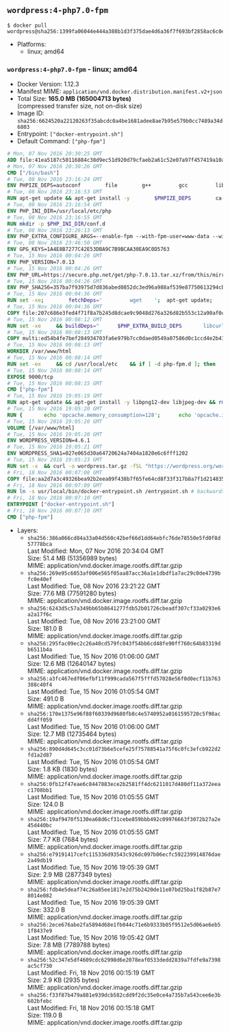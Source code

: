 ## `wordpress:4-php7.0-fpm`

```console
$ docker pull wordpress@sha256:1399fa06044e444a388b1d3f375dae4d6a36f7f693bf2858ac6c0e151943ec16
```

-	Platforms:
	-	linux; amd64

### `wordpress:4-php7.0-fpm` - linux; amd64

-	Docker Version: 1.12.3
-	Manifest MIME: `application/vnd.docker.distribution.manifest.v2+json`
-	Total Size: **165.0 MB (165004713 bytes)**  
	(compressed transfer size, not on-disk size)
-	Image ID: `sha256:6624520a22120263f35abcdc0a4be1681adee8ae7b95e579b0cc7489a34d6803`
-	Entrypoint: `["docker-entrypoint.sh"]`
-	Default Command: `["php-fpm"]`

```dockerfile
# Mon, 07 Nov 2016 20:30:25 GMT
ADD file:41ea5187c50116884c38d9ec51d920d79cfaeb2a61c52e07a97f457419a10a4f in / 
# Mon, 07 Nov 2016 20:30:26 GMT
CMD ["/bin/bash"]
# Tue, 08 Nov 2016 23:16:24 GMT
ENV PHPIZE_DEPS=autoconf 		file 		g++ 		gcc 		libc-dev 		make 		pkg-config 		re2c
# Tue, 08 Nov 2016 23:16:53 GMT
RUN apt-get update && apt-get install -y 		$PHPIZE_DEPS 		ca-certificates 		curl 		libedit2 		libsqlite3-0 		libxml2 		xz-utils 	--no-install-recommends && rm -r /var/lib/apt/lists/*
# Tue, 08 Nov 2016 23:16:54 GMT
ENV PHP_INI_DIR=/usr/local/etc/php
# Tue, 08 Nov 2016 23:16:55 GMT
RUN mkdir -p $PHP_INI_DIR/conf.d
# Tue, 08 Nov 2016 23:26:13 GMT
ENV PHP_EXTRA_CONFIGURE_ARGS=--enable-fpm --with-fpm-user=www-data --with-fpm-group=www-data
# Tue, 08 Nov 2016 23:46:50 GMT
ENV GPG_KEYS=1A4E8B7277C42E53DBA9C7B9BCAA30EA9C0D5763
# Tue, 15 Nov 2016 00:04:26 GMT
ENV PHP_VERSION=7.0.13
# Tue, 15 Nov 2016 00:04:26 GMT
ENV PHP_URL=https://secure.php.net/get/php-7.0.13.tar.xz/from/this/mirror PHP_ASC_URL=https://secure.php.net/get/php-7.0.13.tar.xz.asc/from/this/mirror
# Tue, 15 Nov 2016 00:04:26 GMT
ENV PHP_SHA256=357ba7f93975d7d836abed0852dc3ed96a988af539e87750613294cbee82f1bf PHP_MD5=eb117bf1d1efc99c522f132b265a3402
# Tue, 15 Nov 2016 00:04:36 GMT
RUN set -xe; 		fetchDeps=' 		wget 	'; 	apt-get update; 	apt-get install -y --no-install-recommends $fetchDeps; 	rm -rf /var/lib/apt/lists/*; 		mkdir -p /usr/src; 	cd /usr/src; 		wget -O php.tar.xz "$PHP_URL"; 		if [ -n "$PHP_SHA256" ]; then 		echo "$PHP_SHA256 *php.tar.xz" | sha256sum -c -; 	fi; 	if [ -n "$PHP_MD5" ]; then 		echo "$PHP_MD5 *php.tar.xz" | md5sum -c -; 	fi; 		if [ -n "$PHP_ASC_URL" ]; then 		wget -O php.tar.xz.asc "$PHP_ASC_URL"; 		export GNUPGHOME="$(mktemp -d)"; 		for key in $GPG_KEYS; do 			gpg --keyserver ha.pool.sks-keyservers.net --recv-keys "$key"; 		done; 		gpg --batch --verify php.tar.xz.asc php.tar.xz; 		rm -r "$GNUPGHOME"; 	fi; 		apt-get purge -y --auto-remove $fetchDeps
# Tue, 15 Nov 2016 00:04:36 GMT
COPY file:207c686e3fed4f71f8a7b245d8dcae9c9048d276a326d82b553c12a90af0c0ca in /usr/local/bin/ 
# Tue, 15 Nov 2016 00:08:12 GMT
RUN set -xe 	&& buildDeps=" 		$PHP_EXTRA_BUILD_DEPS 		libcurl4-openssl-dev 		libedit-dev 		libsqlite3-dev 		libssl-dev 		libxml2-dev 	" 	&& apt-get update && apt-get install -y $buildDeps --no-install-recommends && rm -rf /var/lib/apt/lists/* 		&& docker-php-source extract 	&& cd /usr/src/php 	&& ./configure 		--with-config-file-path="$PHP_INI_DIR" 		--with-config-file-scan-dir="$PHP_INI_DIR/conf.d" 				--disable-cgi 				--enable-ftp 		--enable-mbstring 		--enable-mysqlnd 				--with-curl 		--with-libedit 		--with-openssl 		--with-zlib 				$PHP_EXTRA_CONFIGURE_ARGS 	&& make -j "$(nproc)" 	&& make install 	&& { find /usr/local/bin /usr/local/sbin -type f -executable -exec strip --strip-all '{}' + || true; } 	&& make clean 	&& docker-php-source delete 		&& apt-get purge -y --auto-remove -o APT::AutoRemove::RecommendsImportant=false $buildDeps
# Tue, 15 Nov 2016 00:08:13 GMT
COPY multi:ed54b4fe7bef284934703fa6e979b7cc0daed0549a07586d0c1ccd4e2b41884a in /usr/local/bin/ 
# Tue, 15 Nov 2016 00:08:13 GMT
WORKDIR /var/www/html
# Tue, 15 Nov 2016 00:08:14 GMT
RUN set -ex 	&& cd /usr/local/etc 	&& if [ -d php-fpm.d ]; then 		sed 's!=NONE/!=!g' php-fpm.conf.default | tee php-fpm.conf > /dev/null; 		cp php-fpm.d/www.conf.default php-fpm.d/www.conf; 	else 		mkdir php-fpm.d; 		cp php-fpm.conf.default php-fpm.d/www.conf; 		{ 			echo '[global]'; 			echo 'include=etc/php-fpm.d/*.conf'; 		} | tee php-fpm.conf; 	fi 	&& { 		echo '[global]'; 		echo 'error_log = /proc/self/fd/2'; 		echo; 		echo '[www]'; 		echo '; if we send this to /proc/self/fd/1, it never appears'; 		echo 'access.log = /proc/self/fd/2'; 		echo; 		echo 'clear_env = no'; 		echo; 		echo '; Ensure worker stdout and stderr are sent to the main error log.'; 		echo 'catch_workers_output = yes'; 	} | tee php-fpm.d/docker.conf 	&& { 		echo '[global]'; 		echo 'daemonize = no'; 		echo; 		echo '[www]'; 		echo 'listen = [::]:9000'; 	} | tee php-fpm.d/zz-docker.conf
# Tue, 15 Nov 2016 00:08:14 GMT
EXPOSE 9000/tcp
# Tue, 15 Nov 2016 00:08:15 GMT
CMD ["php-fpm"]
# Tue, 15 Nov 2016 19:05:19 GMT
RUN apt-get update && apt-get install -y libpng12-dev libjpeg-dev && rm -rf /var/lib/apt/lists/* 	&& docker-php-ext-configure gd --with-png-dir=/usr --with-jpeg-dir=/usr 	&& docker-php-ext-install gd mysqli opcache
# Tue, 15 Nov 2016 19:05:20 GMT
RUN { 		echo 'opcache.memory_consumption=128'; 		echo 'opcache.interned_strings_buffer=8'; 		echo 'opcache.max_accelerated_files=4000'; 		echo 'opcache.revalidate_freq=2'; 		echo 'opcache.fast_shutdown=1'; 		echo 'opcache.enable_cli=1'; 	} > /usr/local/etc/php/conf.d/opcache-recommended.ini
# Tue, 15 Nov 2016 19:05:20 GMT
VOLUME [/var/www/html]
# Tue, 15 Nov 2016 19:05:20 GMT
ENV WORDPRESS_VERSION=4.6.1
# Tue, 15 Nov 2016 19:05:21 GMT
ENV WORDPRESS_SHA1=027e065d30a64720624a7404a1820e6c6fff1202
# Tue, 15 Nov 2016 19:05:23 GMT
RUN set -x 	&& curl -o wordpress.tar.gz -fSL "https://wordpress.org/wordpress-${WORDPRESS_VERSION}.tar.gz" 	&& echo "$WORDPRESS_SHA1 *wordpress.tar.gz" | sha1sum -c - 	&& tar -xzf wordpress.tar.gz -C /usr/src/ 	&& rm wordpress.tar.gz 	&& chown -R www-data:www-data /usr/src/wordpress
# Fri, 18 Nov 2016 00:07:08 GMT
COPY file:aa2d7a3c49326bea92b2eea09f438b7f65fe64cd8f33f317b8a7f1d21483538b in /usr/local/bin/ 
# Fri, 18 Nov 2016 00:07:09 GMT
RUN ln -s usr/local/bin/docker-entrypoint.sh /entrypoint.sh # backwards compat
# Fri, 18 Nov 2016 00:07:10 GMT
ENTRYPOINT ["docker-entrypoint.sh"]
# Fri, 18 Nov 2016 00:07:10 GMT
CMD ["php-fpm"]
```

-	Layers:
	-	`sha256:386a066cd84a33a04d560c42bef66d1dd64ebfc76de78550e5fd0f8d57778bca`  
		Last Modified: Mon, 07 Nov 2016 20:34:04 GMT  
		Size: 51.4 MB (51356989 bytes)  
		MIME: application/vnd.docker.image.rootfs.diff.tar.gzip
	-	`sha256:269e95c6053af006e565f05aa87acc36a1e1dbdf1a7ac29c0de4739bfc0e40ef`  
		Last Modified: Tue, 08 Nov 2016 23:21:22 GMT  
		Size: 77.6 MB (77591280 bytes)  
		MIME: application/vnd.docker.image.rootfs.diff.tar.gzip
	-	`sha256:6243d5c57a349bb65b8641277fdb52b01726cbeadf307cf33a0293e6a2a17f6c`  
		Last Modified: Tue, 08 Nov 2016 23:21:00 GMT  
		Size: 181.0 B  
		MIME: application/vnd.docker.image.rootfs.diff.tar.gzip
	-	`sha256:295fac09ec2c26a40cd579fc043f54bb6cd48fe90ff760c64b83319db6511b4a`  
		Last Modified: Tue, 15 Nov 2016 01:06:00 GMT  
		Size: 12.6 MB (12640147 bytes)  
		MIME: application/vnd.docker.image.rootfs.diff.tar.gzip
	-	`sha256:a3fc467edf06efbf11f999cada567f5fffd57028e56f0d0ecf11b763388c40f4`  
		Last Modified: Tue, 15 Nov 2016 01:05:54 GMT  
		Size: 491.0 B  
		MIME: application/vnd.docker.image.rootfs.diff.tar.gzip
	-	`sha256:170e1375e96f88f60339d9680fb8c4e5740952a0161595720c5f98acdd4ff059`  
		Last Modified: Tue, 15 Nov 2016 01:06:00 GMT  
		Size: 12.7 MB (12735464 bytes)  
		MIME: application/vnd.docker.image.rootfs.diff.tar.gzip
	-	`sha256:890d4d645c3cc01d73b6e5cefe25f75788541a75f6c0fc3efcb922d2fd1a2d87`  
		Last Modified: Tue, 15 Nov 2016 01:05:54 GMT  
		Size: 1.8 KB (1830 bytes)  
		MIME: application/vnd.docker.image.rootfs.diff.tar.gzip
	-	`sha256:0fb12f47eae6c8447883ece2b2581ff4dc6211017d480df11a372eeac1708bb1`  
		Last Modified: Tue, 15 Nov 2016 01:05:55 GMT  
		Size: 124.0 B  
		MIME: application/vnd.docker.image.rootfs.diff.tar.gzip
	-	`sha256:19af9470f5130ea68d6cf31cebe859bbb492c09976663f3072b27a2e45d440bc`  
		Last Modified: Tue, 15 Nov 2016 01:05:55 GMT  
		Size: 7.7 KB (7684 bytes)  
		MIME: application/vnd.docker.image.rootfs.diff.tar.gzip
	-	`sha256:e79191417cefc115336d93543c926dc097b06ecfc592239914876dae2a49db19`  
		Last Modified: Tue, 15 Nov 2016 19:05:39 GMT  
		Size: 2.9 MB (2877349 bytes)  
		MIME: application/vnd.docker.image.rootfs.diff.tar.gzip
	-	`sha256:fdb4e5deaf74c26a85ee1817e2d75b2420de11e07bd25ba1f82b87e78014e082`  
		Last Modified: Tue, 15 Nov 2016 19:05:39 GMT  
		Size: 332.0 B  
		MIME: application/vnd.docker.image.rootfs.diff.tar.gzip
	-	`sha256:2ece676abe2fa5894d68e1fb044c71e6b9333b05f9512e5d06ae6eb51f8437e9`  
		Last Modified: Tue, 15 Nov 2016 19:05:42 GMT  
		Size: 7.8 MB (7789788 bytes)  
		MIME: application/vnd.docker.image.rootfs.diff.tar.gzip
	-	`sha256:52c347e5df4609cdc62998d6e2078eaf0533dedd2839a7fdfe9a7398ac5cf730`  
		Last Modified: Fri, 18 Nov 2016 00:15:19 GMT  
		Size: 2.9 KB (2935 bytes)  
		MIME: application/vnd.docker.image.rootfs.diff.tar.gzip
	-	`sha256:f33f87b479a881e939dcb582cdd9f2dc35e0ce4a735b7a543cee6e3b602bfebc`  
		Last Modified: Fri, 18 Nov 2016 00:15:18 GMT  
		Size: 119.0 B  
		MIME: application/vnd.docker.image.rootfs.diff.tar.gzip
